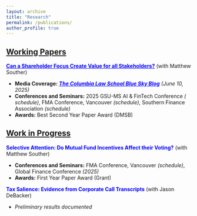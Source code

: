 ```yaml
---
layout: archive
title: "Research"
permalink: /publications/
author_profile: true
---
```

## **<u>Working Papers</u>**   
<a href="https://papers.ssrn.com/sol3/papers.cfm?abstract_id=5219625" style="color:#0000FF;"><strong>Can a Shareholder Focus Create Value for all Stakeholders?</strong></a> (with Matthew Souther)  
- **Media Coverage:** <a href="https://clsbluesky.law.columbia.edu/2025/06/10/can-a-shareholder-focus-create-value-for-all-stakeholders/" style="color:#0000FF;"><strong><em>The Columbia Law School Blue Sky Blog</em></strong></a> *(June 10, 2025)*  
- **Conferences and Seminars:** 2025 GSU-MS AI & FinTech Conference *( schedule)*, FMA Conference, Vancouver *(schedule)*, Southern Finance Association *(schedule)*
- **Awards:** Best Second Year Paper Award (DMSB)



## **<u>Work in Progress</u>** 
  
<span style="color: #0000FF;">**Selective Attention: Do Mutual Fund Incentives Affect their Voting?**</span> (with Matthew Souther)
- **Conferences and Seminars:** FMA Conference, Vancouver *(schedule)*, Global Finance Conference *(2025)*
- **Awards:** First Year Paper Award (Grant)
  
<span style="color: #0000FF;">**Tax Salience: Evidence from Corporate Call Transcripts**</span> (with Jason DeBacker)
- *Preliminary results documented*

  

